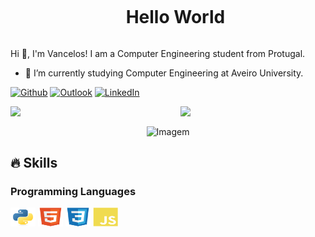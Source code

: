 <!--título-->
<div id="user-content-toc">
  <ul align="center">
    <summary><h1 style="display: inline-block">Hello World</h1></summary>
</div>

<!-- Presentation -->
<p>
  Hi 👋, I'm Vancelos! I am a Computer Engineering student from Protugal.

  - 🌱 I’m currently studying Computer Engineering at Aveiro University.
</p>

<!-- Links -->
[![Github](https://img.shields.io/badge/GitHub-100000?style=for-the-badge&logo=github&logoColor=white)](https://github.com/Vancelos)
[![Outlook](https://img.shields.io/badge/Microsoft_Outlook-0078D4?style=for-the-badge&logo=microsoft-outlook&logoColor=white)](mailto:vasconcelos-13@ua.pt)
[![LinkedIn](https://img.shields.io/badge/LinkedIn-0077B5?style=for-the-badge&logo=linkedin&logoColor=white)](https://www.linkedin.com/in/vancelos/)

<!-- GithubStats -->

<div style="display: flex; flex-direction: row;">
 <img style="height: auto; width: 54%;" src="https://github-readme-stats.vercel.app/api?username=Vancelos&show_icons=true&theme=dark" />
 <img style="height: auto; width: 41%;" src="https://github-readme-stats.vercel.app/api/top-langs/?username=Vancelos&theme=dark" />
</div>

<!-- GIF -->
<p align="center">
  <img align="center" style="width: 700px" src="https://media0.giphy.com/media/11KzOet1ElBDz2/giphy.gif?cid=ecf05e47xvqerhsmyhc0q62uwzqjf7enjebxtdioxq9g2ks0&ep=v1_gifs_related&rid=giphy.gif&ct=g" alt="Imagem">
</p>

## 🔥 Skills
<!-- Skills: Programming Languages -->
  <div style="flex-basis: 48%;">
    <h3>Programming Languages</h3>
    <img align="center" alt="Python" height="30" width="40" src="https://raw.githubusercontent.com/devicons/devicon/master/icons/python/python-original.svg">
    <img align="center" alt="HTML" height="30" width="40" src="https://raw.githubusercontent.com/devicons/devicon/master/icons/html5/html5-original.svg">
    <img align="center" alt="CSS" height="30" width="40" src="https://raw.githubusercontent.com/devicons/devicon/master/icons/css3/css3-original.svg">
    <img align="center" alt="Js" height="30" width="40" src="https://raw.githubusercontent.com/devicons/devicon/master/icons/javascript/javascript-plain.svg">
  </div>
